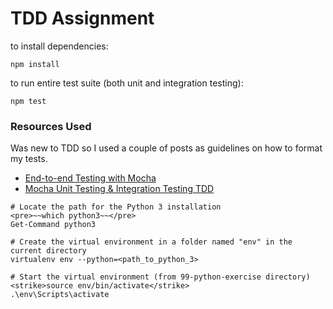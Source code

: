 # TDD Assignment


to install dependencies:

```
npm install
```

to run entire test suite (both unit and integration testing):

```
npm test
```

### Resources Used
Was new to TDD so I used a couple of posts as guidelines on how to format my tests.

- [End-to-end Testing with Mocha](https://watirmelon.blog/2016/02/19/testing-end-to-end-with-mocha/)
- [Mocha Unit Testing & Integration Testing TDD](https://blog.waffle.io/test-driven-development-breaking-down-unit-integration-tests-d4a723817419)

```
# Locate the path for the Python 3 installation
<pre>~~which python3~~</pre>
Get-Command python3

# Create the virtual environment in a folder named "env" in the current directory
virtualenv env --python=<path_to_python_3>

# Start the virtual environment (from 99-python-exercise directory)
<strike>source env/bin/activate</strike>
.\env\Scripts\activate
```
